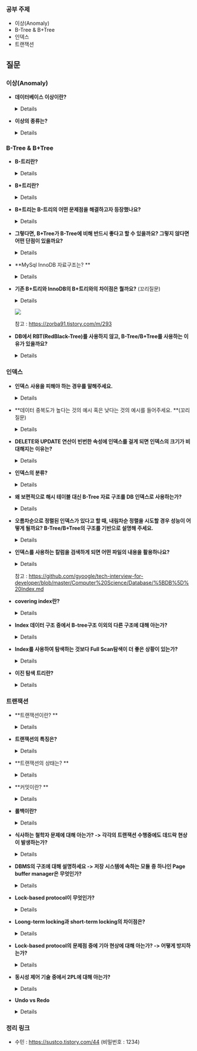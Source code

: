 ### 공부 주제

- 이상(Anomaly)
- B-Tree & B+Tree
- 인덱스
- 트랜잭션


## 질문

### 이상(Anomaly)
- **데이터베이스 이상이란?**
    
    <details>
    이상이란 릴레이션에서 일부 속성들의 종속이나 데이터의 중복으로 인해 데이터 조작시 불일치가 발생하는 것.<br>
    이를 해결하기 위해 정규화를 한다.
    </details>
    
- **이상의 종류는?**
    
    <details>
    삽입이상 : 자료들을 삽입할 때 의도하지 않은 자료까지 삽입해야만 자료를 테이블에 추가가 가능한 이상<br>
    갱신이상 : 중복된 데이터 중 일부만 수정되어 데이터 모순이 일어나는 이상<br>
    삭제이상 : 어떤 정보를 삭제하면, 유용한 다른 정보까지 삭제되어버리는 이상<br>
    </details>
### B-Tree & B+Tree

- **B-트리란?**
    
    <details>
    이진 트리를 확장해서 많은 자식을 갖을 수 있는 균형 트리<br>
    key들이 항상 오름차순으로 정렬되어 구성<br>
    Branch와 Leaf 노드가 key와 data를 저장
    </details>
    
- **B+트리란?**
    
    <details>
    * B트리를 확장해서 데이터의 빠른 접근을 위한 인덱스 역할만 하는 비단말 노드를 추가한 트리(리프들이 연결되어 있음)<br>
    * Branch 노드는 key만 저장-하나의 노드에 더 많은 key를 담을 수 있게 되므로 트리의 높이가 B 트리에 비해 더 낮아진다.(cache hit를 높임)<br>
    * Leaf 노드는 Key와 Data를 저장하고 Linked List로 연결되어 있음(검색에 유용)
    </details>
    
- **B+트리는 B-트리의 어떤 문제점을 해결하고자 등장했나요?**
    
    <details>
    B-트리의 순회작업에 대한 문제점. <br>
        풀 스캔 시 B트리는 모든 노드를 확인해야하지만, B+ 트리의 경우 리프노드에 연결된 연결리스트로 선형 탐색이 가능하다.</details>
    
- **그렇다면, B+Tree가 B-Tree에 비해 반드시 좋다고 할 수 있을까요? 그렇지 않다면 어떤 단점이 있을까요?**

    <details>
        B Tree의 경우 best case에는 루트에서 끝날수 있지만, B+Tree의 경우 무조건 leaf노드까지 가야한다.</details>

- **MySql InnoDB 자료구조는? **

    <details>
    B+트리<br>


- **기존 B+트리와 InnoDB의 B+트리와의 차이점은 뭘까요?** (꼬리질문)

    <details>
        기존 B+트리는 리프노드가 SingleLinkedList이지만, InnoDB의 리프노드는 DoubleLinkedList있고 자식노드로는 SingbleLinkedList로 연결되어있다.</details>

    ![](https://img1.daumcdn.net/thumb/R1280x0/?scode=mtistory2&fname=https%3A%2F%2Fblog.kakaocdn.net%2Fdn%2FCbs9b%2FbtqBVf7DVW2%2F8JOOKlHiwkoTsqbvbTt7R1%2Fimg.png)

    참고 : https://zorba91.tistory.com/m/293

- **DB에서 RBT(RedBlack-Tree)를 사용하지 않고, B-Tree/B+Tree를 사용하는 이유가 있을까요?** 

    <details>RedBlack-Tree는 무조건 하나의 노드에 하나의 데이터 요소만을 저장하므로 어떠한 요소를 탐색하든 참조 포인터 접근이 필수적이다. <br>
    반면, B-Tree는 하나의 노드에 여러 개의 데이터를 저장하므로 각 노드의 데이터 요소를 탐색할 때 참조 포인터 접근 없이 배열의 성질을 이용하여 빠르게 탐색이 가능하다. <br>
        결론적으로 참조 포인터의 접근 수가 B-Tree가 훨씬 적으므로 B-Tree를 인덱스의 자료 구조로 사용한다.</details>

### 인덱스


-  **인덱스 사용을 피해야 하는 경우를 말해주세요.**

    <details>
        데이터 중복도가 높거나 DML이 자주 일어나는 컬럼일 경우.<br></details>

- **데이터 중복도가 높다는 것의 예시 혹은 낮다는 것의 예시를 들어주세요. **(꼬리질문)
    
    <details>
    예를 들어 성별이라는 컬럼이 있다고 하자. (성별은 남자와 여자만 있다고 가정)<br>
    이때 성별에 인덱스를 걸어 봤자 탐색할 수 있는 값이 2개 밖에 없으므로 하나의 성별이 붙은 데이터를 검색하는 데 재수 없으면 Full Scan을 할 수도 있다.<br>
    또한, 인덱스는 내부적으로 Key, Value의 트리 형태로 데이터를 저장하는데, Key가 중복되어 여러 개 존재하면 검색할 대상이 증가한다.<br>
    이러한 이유로 데이터의 중복도가 낮아서 분포도가 높은 컬럼에 대해 인덱스를 사용해야 한다.
    </details>
    
- **DELETE와 UPDATE 연산이 빈번한 속성에 인덱스를 걸게 되면 인덱스의 크기가 비대해지는 이유는?**
    
    <details>
        UPDATE와 DELETE는 기존 인덱스를 삭제하지 않고, '사용하지 않음' 처리를 한다.<br>
    만약 어떤 테이블에 UPDATE와 DELETE가 빈번하게 발생한다면 실제 데이터는 10만 건이지만, 
    인덱스는 100만 건이 넘어가게 되어 SQL문 처리 시 비대해진 인덱스에 의해 오히려 성능이 떨어지게 되는 것이다.
    </details>
    
- **인덱스의 분류?**
    
    <details>
     클러스터 인덱스 - 테이블의 기본 키 (PK)에 대해 적용되는 인덱스<br>
    비클러스터 인덱스 - 테이블의 기본 키 외에 다른 컬럼에 적용된 인덱스<br>
    유니크 인덱스<br>
    -테이블의 기본 키는 아니지만, 중복을 허용하지 않는 Unique 속성이 들어간 컬럼에 적용된 인덱스<br>
    -참고로 클러스터 인덱스는 유니크 인덱스 + Not Null 속성을 띄고 있다.<br>
    -유니크 인덱스도 한꺼번에 비클러스터 인덱스로 보기도 한다. (어쨌든 기본 키는 아니므로)
    </details>
    
- **왜 보편적으로 해시 테이블 대신 B-Tree 자료 구조를 DB 인덱스로 사용하는가?**
    
    <details>
        해시 테이블 내의 데이터는 정렬이 되어 있지 않으므로 부등호 연산이 불가능하다. <br>
    인덱스의 특성상 기준 값보다 크거나 작은 요소를 탐색하는 경우가 많은데, 이러한 이유로 B-Tree를 인덱스의 자료 구조로 사용한다.
    </details>
    
- **오름차순으로 정렬된 인덱스가 있다고 할 때, 내림차순 정렬을 시도할 경우 성능이 어떻게 될까요? B-Tree/B+Tree의 구조를 기반으로 설명해 주세요.**
    
    <details>
    내림차순으로 탐색을 하기 위해서는 오름차순으로 정렬된 인덱스에서 맨 끝부터 탐색을 시작해야 합니다. <br>
    하지만 B-Tree나 B+Tree는 노드를 왼쪽에서 오른쪽으로 저장하므로, 인덱스를 끝에서부터 탐색하는 것은 구조적으로 비효율적입니다. 이로 인해 성능이 저하됩니다. <br>
    <br>
    내림차순으로 정렬된 인덱스를 사용해야 하는 경우, 인덱스를 생성할 때 내림차순으로 정렬된 인덱스를 생성하거나, 
    오름차순으로 정렬된 인덱스를 사용하되, 역순으로 탐색하는 방법을 사용할 수 있습니다. <br>
    후자의 경우, 오름차순으로 정렬된 인덱스를 사용하여 탐색한 후, 결과를 역순으로 반환하는 방법을 사용합니다. <br>
    이 방법은 내림차순으로 정렬된 인덱스를 사용하는 것보다는 성능이 좋지만, 오름차순으로 정렬된 인덱스를 사용하는 것보다는 성능이 떨어집니다.
    </details>
    
- **인덱스를 사용하는 칼럼을 검색하게 되면 어떤 파일의 내용을 활용하나요?**
    
    <details>
    MYI(index 정보 파일) <br>
    </details>
    
    
    참고 : https://github.com/gyoogle/tech-interview-for-developer/blob/master/Computer%20Science/Database/%5BDB%5D%20Index.md
    
- **covering index란?**
    
    <details>
    조회하는 특성들의 index가 모두 cover될 때<br>
    실무에서 조회 성능을 높이기 위해 종종 사용한다.<br>
    인덱스 크기가 증가하고 추가 디스크 공간이 필요하다는 단점이 있다.<br>
    </details>
    
- **Index 데이터 구조 중에서 B-tree구조 이외의 다른 구조에 대해 아는가?**
    
    <details>
    Hash Index, Bitmap Index, R-tree Index, Gist Index
    </details>
 
- **Index를 사용하여 탐색하는 것보다 Full Scan탐색이 더 좋은 상황이 있는가?**
    
    <details>
    table에 데이터가 조금 있을 때, 조회하려는 데이터가 테이블의 상당 부분을 차지할 때<br>
    index 사용할 지 Full Scan할 지는 optimizer가 판단
    </details>
    
- **이진 탐색 트리란?**
    
    <details>
    하나의 부모가 두 개의 자식만 가진 트리
    균형이 맞지 않으면 검색 효율이 선형검색 급으로 떨어진다.
    </details>

### 트랜잭션

- **트랜잭션이란? **

  <details>
  데이터베이스의 상태를 변화시키기 위해 수행하는 작업 단위
  </details>

- **트랜잭션의 특징은?**

  <details>
  Atomicity(원자성) : 트랜잭션이 DB에 모두 반영되거나, 혹은 전혀 반영되지 않아야 한다.<br>
  Consistency(일관성) : 트랜잭션의 작업처리 결과는 항상 일관성 있어야 한다.<br>
  Isolation(독립성) : 둘 이상의 트랜잭션이 동시에 병행 실행되고 있을 때, 어떤 트랜잭션도 다른 트랜잭션 연산에 끼어들 수 없다.<br>
  Durability(지속성) : 트랜잭션이 성공적으로 완료되었으면, 결과는 영구적으로 반영되어야 한다.
  </details>

- **트랜잭션의 상태는? **

  <details>
  활동(Active)- 트랜잭션이 실행 중인 상태<br>
  장애(Fail)-트랜잭션이 실행에 오류가 발생하여 중단한 상태<br>
  철회(Aborted)-트랜잭션이 비정상적으로 종료되어 Rollback 수행하는 상태<br>
  부분 완료(Partially Commit)-트랜잭션이 마지막 연산까지 실행했지만, Commit 연산이 실행되기 직전 상태<br>
  완료(Commmitted)-트랜잭션이 성공적으로 종료되어 commit 연산을 실행한 후의 상태
  </details>

- **커밋이란? **

  <details>
  하나의 트랜잭션이 성공적으로 끝났고, DB가 일관성있는 상태일 때 이를 알려주기 위해 사용하는 연산
  </details>

- **롤백이란?**

  <details>
  롤백은 특정 트랜잭션 또는 트랜잭션 세트를 취소하여 데이터베이스를 이전 상태로 복원하는 작업입니다. <br>
      트랜잭션이 정상적으로 종료되지 않았을 때, Last Consitent state로 RollBack 할 수 있음.
  </details>
    
- **식사하는 철학자 문제에 대해 아는가? -> 각각의 트랜잭션 수행중에도 데드락 현상이 발생하는가?**

  <details>
  각각의 트랜잭션이 필요한 리소스가 다른 트랜잭션에 있을 때 발생할 수 있다.
  </details>
    
- **DBMS의 구조에 대해 설명하세요 -> 저장 시스템에 속하는 모듈 중 하나인 Page buffer manager은 무엇인가?**

  <details>
  (1)질의 처리기와 저장 시스템으로 이루어져 있다. <br>
  (2)Main memory에 유지하는 페이지를 관리하는 모듈. Buffer 관리 정책에 따라, UNDO 복구와 REDO 복구가 요구되거나 그렇지 않게 되므로, transaction 관리에 매우 중요한 결정을 가져온다
  </details>
    
- **Lock-based protocol이 무엇인가?**

  <details>
  데이터 베이스 관리 시스템에서 Lock-based protocol은 데이터 테이블, 인덱스 및 기타 데이터 구조와 같은 공유 리소스에 액세스하는 트랜잭션의 일관성 및 격리성을 보장하는데 사용되는 동시성 제어 메커니즘이다.
  </details>

- **Loong-term locking과 short-term locking의 차이점은?**

  <details>
  Long-term은 일관성을 예방하고, 동시성 레벨을 낮춘다. Short-term은 동시성 레벨을 높이나 일관성을 해칠 수 있다.
  </details>
    
- **Lock-based protocol의 문제점 중에 기아 현상에 대해 아는가? -> 어떻게 방지하는가?**

  <details>
  (1)데이터 베이스의 기아 상태는 트랜잭션 또는 쿼리가 실행에 필요한 리소스를 사용할 수 있음에도 불구하고 다른 트랜잭션 또는 쿼리에 의해 독점되어 해당 리소스를 획득할 수 없는 상황을 말한다. <br>
  (2)어떤 트랜잭션이나 쿼리도 리소스를 무한정 독점할 수 없도록 하는 스케줄링 알고리즘을 사용합니다. 여기에는 모든 트랜잭션과 쿼리가 리소스가 고갈되지 않고 적시에 완료될 수 있도록 우선 순위 대기열, 리소스 선점 및 시간 초과 메커니즘과 같은 기술을 사용하는 것이 포함될 수 있습니다.
  </details>
 
- **동시성 제어 기술 중에서 2PL에 대해 아는가?**

  <details>
  2PL에서 트랜잭션은 성장 단계와 축소 단계로 나뉜다. 성장 단계에서 트랜잭션은 액세스해야 하는 리소스에 대한 잠금을 획득한다. 모든 잠금이 획득되면 트랜잭션은 해당 작업을 실행할 수 있다. 축소 단게에서 트랜잭션은 성장 단계에서 획득한 잠금을 해제한다.
  </details>
    
- **Undo vs Redo**

  <details>
  Undo는 트랜잭션이 실행되기전 데이터 베이스의 이전 상태에 대한 정보를 저장하므로 트랜잭션에 의해 변경된 내용을 취소하고 데이터 베이스를 이전 상태로 복원할 수 있다. <br>
  Redo는 커밋되었지만 시스템 오류로 인해 손실되었을 수 있는 트랜잭션의 변경사항을 다시 적용하는 프로세스를 말한다.
  </details>

### 정리 링크

* 수민 : https://sustco.tistory.com/44 (비밀번호 : 1234)

